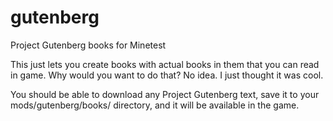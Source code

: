 # gutenberg
Project Gutenberg books for Minetest

This just lets you create books with actual books in them that you can read in game. Why would you want to do that? No idea. I just thought it was cool.

You should be able to download any Project Gutenberg text, save it to your mods/gutenberg/books/ directory, and it will be available in the game.
